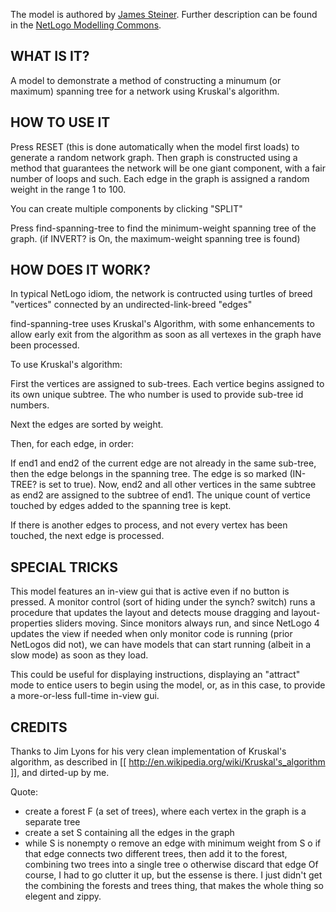 The model is authored by [James Steiner](http://modelingcommons.org/?id=296). Further description can be found in the [NetLogo Modelling Commons](http://modelingcommons.org/browse/one_model/3375).

## WHAT IS IT?
A model to demonstrate a method of constructing a minumum (or maximum) spanning tree for a network using Kruskal's algorithm.

## HOW TO USE IT
Press RESET (this is done automatically when the model first loads) to generate a random network graph. Then graph is constructed using a method that guarantees the network will be one giant component, with a fair number of loops and such. Each edge in the graph is assigned a random weight in the range 1 to 100.

You can create multiple components by clicking "SPLIT"

Press find-spanning-tree to find the minimum-weight spanning tree of the graph. (if INVERT? is On, the maximum-weight spanning tree is found)

## HOW DOES IT WORK?
In typical NetLogo idiom, the network is contructed using turtles of breed "vertices" connected by an undirected-link-breed "edges"

find-spanning-tree uses Kruskal's Algorithm, with some enhancements to allow early exit from the algorithm as soon as all vertexes in the graph have been processed.

To use Kruskal's algorithm:

First the vertices are assigned to sub-trees. Each vertice begins assigned to its own unique subtree. The who number is used to provide sub-tree id numbers.

Next the edges are sorted by weight.

Then, for each edge, in order:

If end1 and end2 of the current edge are not already in the same sub-tree, then the edge belongs in the spanning tree. The edge is so marked (IN-TREE? is set to true). Now, end2 and all other vertices in the same subtree as end2 are assigned to the subtree of end1. The unique count of vertice touched by edges added to the spanning tree is kept.

If there is another edges to process, and not every vertex has been touched, the next edge is processed.

## SPECIAL TRICKS
This model features an in-view gui that is active even if no button is pressed. A monitor control (sort of hiding under the synch? switch) runs a procedure that updates the layout and detects mouse dragging and layout-properties sliders moving. Since monitors always run, and since NetLogo 4 updates the view if needed when only monitor code is running (prior NetLogos did not), we can have models that can start running (albeit in a slow mode) as soon as they load.

This could be useful for displaying instructions, displaying an "attract" mode to entice users to begin using the model, or, as in this case, to provide a more-or-less full-time in-view gui.

## CREDITS
Thanks to Jim Lyons for his very clean implementation of Kruskal's algorithm, as described in [[ http://en.wikipedia.org/wiki/Kruskal's_algorithm ]], and dirted-up by me.

Quote:

 * create a forest F (a set of trees),
   where each vertex in the graph is a separate tree
 * create a set S containing all the edges in the graph
 * while S is nonempty
   o remove an edge with minimum weight from S
   o if that edge connects two different trees, then add it to the forest,
     combining two trees into a single tree
   o otherwise discard that edge
Of course, I had to go clutter it up, but the essense is there. I just didn't get the combining the forests and trees thing, that makes the whole thing so elegent and zippy.